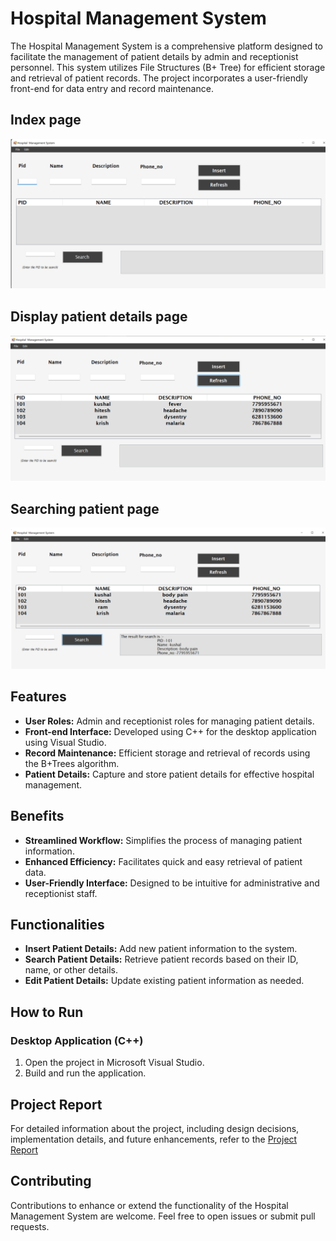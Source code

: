 # Hospital Management System

The Hospital Management System is a comprehensive platform designed to facilitate the management of patient details by admin and receptionist personnel. This system utilizes File Structures (B+ Tree) for efficient storage and retrieval of patient records. The project incorporates a user-friendly front-end for data entry and record maintenance.

## Index page
![Main Page](https://github.com/kushalac/Hospital-management-system/blob/main/images/main-page.png?raw=true)

## Display patient details page
![Display Page](https://github.com/kushalac/Hospital-management-system/blob/main/images/display-page.png?raw=true)

## Searching patient page
![Search Page](https://github.com/kushalac/Hospital-management-system/blob/main/images/search-page.png?raw=true)



## Features

- **User Roles:** Admin and receptionist roles for managing patient details.
- **Front-end Interface:** Developed using C++ for the desktop application using Visual Studio.
- **Record Maintenance:** Efficient storage and retrieval of records using the B+Trees algorithm.
- **Patient Details:** Capture and store patient details for effective hospital management.

## Benefits
- **Streamlined Workflow:** Simplifies the process of managing patient information.
- **Enhanced Efficiency:** Facilitates quick and easy retrieval of patient data.
- **User-Friendly Interface:** Designed to be intuitive for administrative and receptionist staff.

## Functionalities
- **Insert Patient Details:** Add new patient information to the system.
- **Search Patient Details:** Retrieve patient records based on their ID, name, or other details.
- **Edit Patient Details:** Update existing patient information as needed.

## How to Run

### Desktop Application (C++)

1. Open the project in Microsoft Visual Studio.
2. Build and run the application.

## Project Report
For detailed information about the project, including design decisions, implementation details, and future enhancements, refer to the [Project Report](https://github.com/kushalac/Hospital-management-system/blob/6fdcda50cd5ac7440752593e69d745ef81c58fed/File_Structure_report.pdf)

## Contributing

Contributions to enhance or extend the functionality of the Hospital Management System are welcome. Feel free to open issues or submit pull requests.


